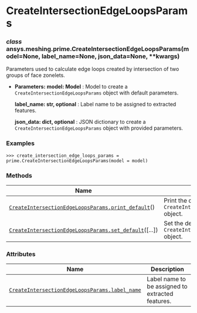 # CreateIntersectionEdgeLoopsParams

<a id="ansys.meshing.prime.CreateIntersectionEdgeLoopsParams"></a>

### *class* ansys.meshing.prime.CreateIntersectionEdgeLoopsParams(model=None, label_name=None, json_data=None, \*\*kwargs)

Parameters used to calculate edge loops created by intersection of two groups of face zonelets.

* **Parameters:**
  **model: Model**
  : Model to create a `CreateIntersectionEdgeLoopsParams` object with default parameters.

  **label_name: str, optional**
  : Label name to be assigned to extracted features.

  **json_data: dict, optional**
  : JSON dictionary to create a `CreateIntersectionEdgeLoopsParams` object with provided parameters.

### Examples

```pycon
>>> create_intersection_edge_loops_params = prime.CreateIntersectionEdgeLoopsParams(model = model)
```

<!-- !! processed by numpydoc !! -->

### Methods

| Name | Description |
|-----------------------------------------------------------------------------------------------------------------------------------------------------------------------------------------------------|---------------------------------------------------------------------------|
| [`CreateIntersectionEdgeLoopsParams.print_default`](ansys.meshing.prime.CreateIntersectionEdgeLoopsParams.print_default.md#ansys.meshing.prime.CreateIntersectionEdgeLoopsParams.print_default)()   | Print the default values of `CreateIntersectionEdgeLoopsParams` object.   |
| [`CreateIntersectionEdgeLoopsParams.set_default`](ansys.meshing.prime.CreateIntersectionEdgeLoopsParams.set_default.md#ansys.meshing.prime.CreateIntersectionEdgeLoopsParams.set_default)([...])    | Set the default values of the `CreateIntersectionEdgeLoopsParams` object. |

### Attributes

| Name | Description |
|------------------------------------------------------------------------------------------------------------------------------------------------------------------------------------------|----------------------------------------------------|
| [`CreateIntersectionEdgeLoopsParams.label_name`](ansys.meshing.prime.CreateIntersectionEdgeLoopsParams.label_name.md#ansys.meshing.prime.CreateIntersectionEdgeLoopsParams.label_name)   | Label name to be assigned to extracted features.   |
<!-- vale on -->